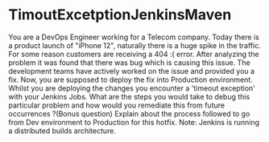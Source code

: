 # TimoutExcetptionJenkinsMaven
You are a DevOps Engineer working for a Telecom company. Today there is a product launch of "iPhone 12", naturally there is a huge spike in the traffic. For some reason customers are receiving a 404 :( error. After analyzing the problem it was found that there was bug which is causing this issue. The development teams have actively worked on the issue and provided you a fix. Now, you are supposed to deploy the fix into Production environment. Whilst you are deploying the changes you encounter a 'timeout exception' with your Jenkins Jobs. What are the steps you would take to debug this particular problem and how would you remediate this from future occurrences ?(Bonus question) Explain about the process followed to go from Dev environment to Production for this hotfix. Note: Jenkins is running a distributed builds architecture.
